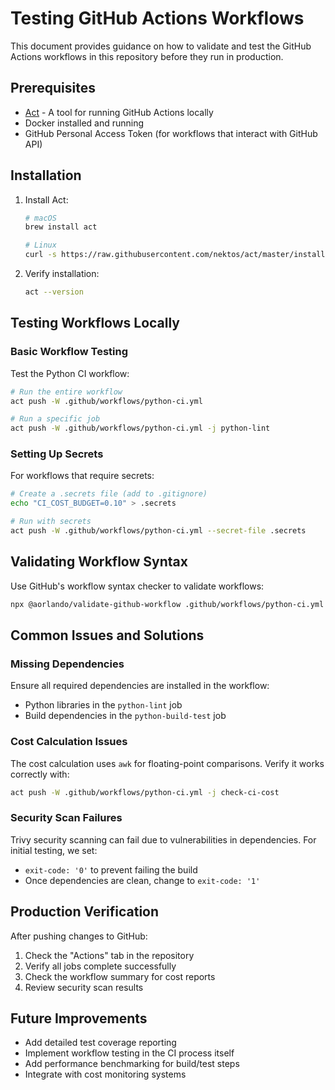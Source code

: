 # Testing GitHub Actions Workflows

This document provides guidance on how to validate and test the GitHub Actions workflows in this repository before they run in production.

## Prerequisites

- [Act](https://github.com/nektos/act) - A tool for running GitHub Actions locally
- Docker installed and running
- GitHub Personal Access Token (for workflows that interact with GitHub API)

## Installation

1. Install Act:
   ```bash
   # macOS
   brew install act
   
   # Linux
   curl -s https://raw.githubusercontent.com/nektos/act/master/install.sh | sudo bash
   ```

2. Verify installation:
   ```bash
   act --version
   ```

## Testing Workflows Locally

### Basic Workflow Testing

Test the Python CI workflow:

```bash
# Run the entire workflow
act push -W .github/workflows/python-ci.yml

# Run a specific job
act push -W .github/workflows/python-ci.yml -j python-lint
```

### Setting Up Secrets

For workflows that require secrets:

```bash
# Create a .secrets file (add to .gitignore)
echo "CI_COST_BUDGET=0.10" > .secrets

# Run with secrets
act push -W .github/workflows/python-ci.yml --secret-file .secrets
```

## Validating Workflow Syntax

Use GitHub's workflow syntax checker to validate workflows:

```bash
npx @aorlando/validate-github-workflow .github/workflows/python-ci.yml
```

## Common Issues and Solutions

### Missing Dependencies

Ensure all required dependencies are installed in the workflow:
- Python libraries in the `python-lint` job
- Build dependencies in the `python-build-test` job

### Cost Calculation Issues

The cost calculation uses `awk` for floating-point comparisons. Verify it works correctly with:

```bash
act push -W .github/workflows/python-ci.yml -j check-ci-cost
```

### Security Scan Failures

Trivy security scanning can fail due to vulnerabilities in dependencies. For initial testing, we set:
- `exit-code: '0'` to prevent failing the build
- Once dependencies are clean, change to `exit-code: '1'`

## Production Verification

After pushing changes to GitHub:

1. Check the "Actions" tab in the repository
2. Verify all jobs complete successfully
3. Check the workflow summary for cost reports
4. Review security scan results

## Future Improvements

- Add detailed test coverage reporting
- Implement workflow testing in the CI process itself
- Add performance benchmarking for build/test steps
- Integrate with cost monitoring systems